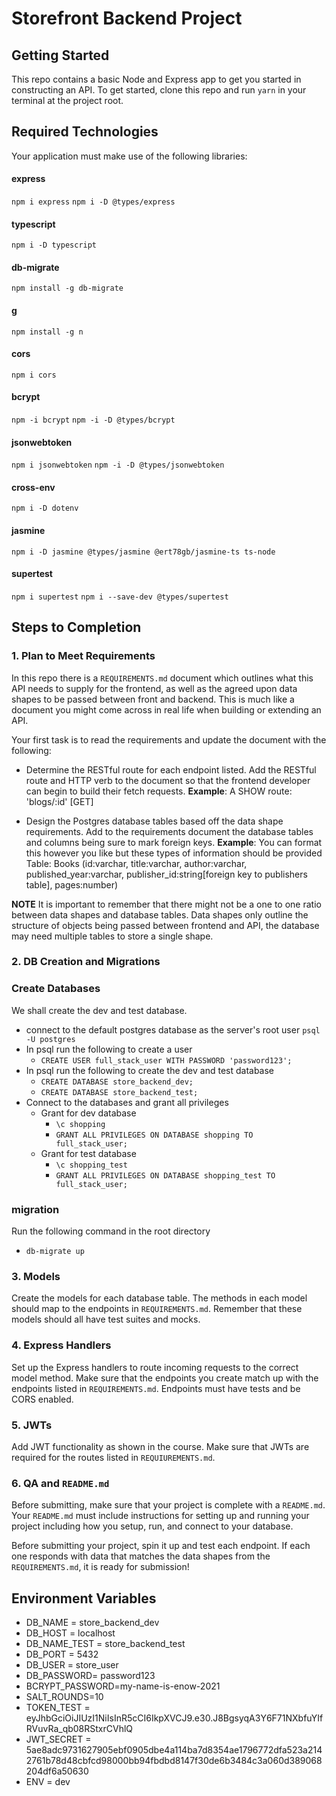 # Storefront Backend Project

## Getting Started

This repo contains a basic Node and Express app to get you started in constructing an API. To get started, clone this repo and run `yarn` in your terminal at the project root.

## Required Technologies

Your application must make use of the following libraries:

#### express

`npm i express`
`npm i -D @types/express`

#### typescript

`npm i -D typescript`

#### db-migrate

`npm install -g db-migrate`

#### g

`npm install -g n`

#### cors

`npm i cors`

#### bcrypt

`npm -i bcrypt`
`npm -i -D @types/bcrypt`

#### jsonwebtoken

`npm i jsonwebtoken`
`npm -i -D @types/jsonwebtoken`

#### cross-env

`npm i -D dotenv`

#### jasmine

`npm i -D jasmine @types/jasmine @ert78gb/jasmine-ts ts-node`

#### supertest

`npm i supertest`
`npm i --save-dev @types/supertest`

## Steps to Completion

### 1. Plan to Meet Requirements

In this repo there is a `REQUIREMENTS.md` document which outlines what this API needs to supply for the frontend, as well as the agreed upon data shapes to be passed between front and backend. This is much like a document you might come across in real life when building or extending an API.

Your first task is to read the requirements and update the document with the following:

- Determine the RESTful route for each endpoint listed. Add the RESTful route and HTTP verb to the document so that the frontend developer can begin to build their fetch requests.
  **Example**: A SHOW route: 'blogs/:id' [GET]

- Design the Postgres database tables based off the data shape requirements. Add to the requirements document the database tables and columns being sure to mark foreign keys.
  **Example**: You can format this however you like but these types of information should be provided
  Table: Books (id:varchar, title:varchar, author:varchar, published_year:varchar, publisher_id:string[foreign key to publishers table], pages:number)

**NOTE** It is important to remember that there might not be a one to one ratio between data shapes and database tables. Data shapes only outline the structure of objects being passed between frontend and API, the database may need multiple tables to store a single shape.

### 2. DB Creation and Migrations

### Create Databases

We shall create the dev and test database.

- connect to the default postgres database as the server's root user `psql -U postgres`
- In psql run the following to create a user
  - `CREATE USER full_stack_user WITH PASSWORD 'password123';`
- In psql run the following to create the dev and test database
  - `CREATE DATABASE store_backend_dev;`
  - `CREATE DATABASE store_backend_test;`
- Connect to the databases and grant all privileges
  - Grant for dev database
    - `\c shopping`
    - `GRANT ALL PRIVILEGES ON DATABASE shopping TO full_stack_user;`
  - Grant for test database
    - `\c shopping_test`
    - `GRANT ALL PRIVILEGES ON DATABASE shopping_test TO full_stack_user;`

### migration

Run the following command in the root directory

- `db-migrate up`

### 3. Models

Create the models for each database table. The methods in each model should map to the endpoints in `REQUIREMENTS.md`. Remember that these models should all have test suites and mocks.

### 4. Express Handlers

Set up the Express handlers to route incoming requests to the correct model method. Make sure that the endpoints you create match up with the endpoints listed in `REQUIREMENTS.md`. Endpoints must have tests and be CORS enabled.

### 5. JWTs

Add JWT functionality as shown in the course. Make sure that JWTs are required for the routes listed in `REQUIUREMENTS.md`.

### 6. QA and `README.md`

Before submitting, make sure that your project is complete with a `README.md`. Your `README.md` must include instructions for setting up and running your project including how you setup, run, and connect to your database.

Before submitting your project, spin it up and test each endpoint. If each one responds with data that matches the data shapes from the `REQUIREMENTS.md`, it is ready for submission!

## Environment Variables

- DB_NAME = store_backend_dev
- DB_HOST = localhost
- DB_NAME_TEST = store_backend_test
- DB_PORT = 5432
- DB_USER = store_user
- DB_PASSWORD= password123
- BCRYPT_PASSWORD=my-name-is-enow-2021
- SALT_ROUNDS=10
- TOKEN_TEST = eyJhbGciOiJIUzI1NiIsInR5cCI6IkpXVCJ9.e30.J8BgsyqA3Y6F71NXbfuYIfRVuvRa_qb08RStxrCVhlQ
- JWT_SECRET = 5ae8adc9731627905ebf0905dbe4a114ba7d8354ae1796772dfa523a2142761b78d48cbfcd98000bb94fbdbd8147f30de6b3484c3a060d389068204df6a50630
- ENV = dev
